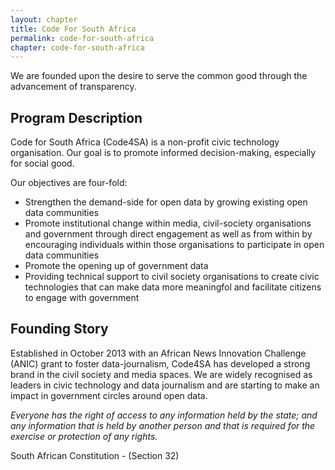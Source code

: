 ```yaml
---
layout: chapter
title: Code For South Africa
permalink: code-for-south-africa
chapter: code-for-south-africa
---
```

We are founded upon the desire to serve the common good through the advancement of transparency.
<!--more-->

## Program Description

Code for South Africa (Code4SA) is a non-­profit civic technology organisation.
Our goal is to promote informed decision­-making, especially for social good.

Our objectives are four-­fold:

* Strengthen the demand-­side for open data by growing existing open data communities
* Promote institutional change within media, civil-­society organisations and government through direct engagement as well as from within by encouraging individuals within those organisations to participate in open data communities
* Promote the opening up of government data
* Providing technical support to civil society organisations to create civic technologies that can make data more meaningfol and facilitate citizens to engage with government

## Founding Story

Established in October 2013 with an African News Innovation Challenge (ANIC)
grant to foster data­-journalism, Code4SA has developed a strong brand in the
civil society and media spaces. We are widely recognised as leaders in civic
technology and data journalism and are starting to make an impact in government
circles around open data.

_Everyone has the right of access to any information held by the state; and any
information that is held by another person and that is required for the exercise
 or protection of any rights._

South African Constitution - (Section 32)
